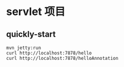 # servlet 项目

## quickly-start

```shell
mvn jetty:run
curl http://localhost:7878/hello
curl http://localhost:7878/helloAnnotation
```